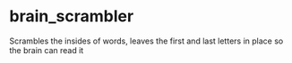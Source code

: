 # brain_scrambler
Scrambles the insides of words, leaves the first and last letters in place so the brain can read it
